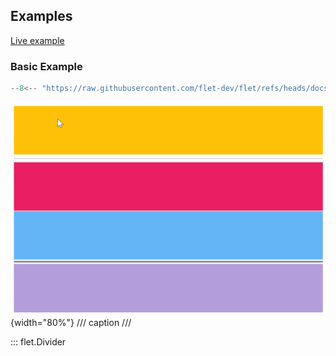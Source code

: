 ## Examples

[Live example](https://flet-controls-gallery.fly.dev/layout/divider)

### Basic Example

```python
--8<-- "https://raw.githubusercontent.com/flet-dev/flet/refs/heads/docs/sdk/python/examples/controls/divider/basic.py"
```

![basic](https://raw.githubusercontent.com/flet-dev/flet/docs/sdk/python/examples/controls/divider/media/basic.png){width="80%"}
/// caption
///

::: flet.Divider
